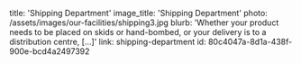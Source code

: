 title: 'Shipping Department'
image_title: 'Shipping Department'
photo: /assets/images/our-facilities/shipping3.jpg
blurb: 'Whether your product needs to be placed on skids or hand-bombed, or your delivery is to a distribution centre, […]'
link: shipping-department
id: 80c4047a-8d1a-438f-900e-bcd4a2497392
